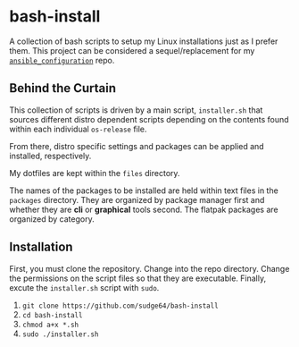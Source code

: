 # bash-install
 A collection of bash scripts to setup my Linux installations just as I prefer them. This project can be considered a sequel/replacement for my [`ansible_configuration`](https://github.com/sudge64/ansible_configuration) repo.

## Behind the Curtain

This collection of scripts is driven by a main script, `installer.sh` that sources different distro dependent scripts depending on the contents found within each individual `os-release` file.

From there, distro specific settings and packages can be applied and installed, respectively.

My dotfiles are kept within the `files` directory.

The names of the packages to be installed are held within text files in the `packages` directory. They are organized by package manager first and whether they are **cli** or **graphical** tools second. The flatpak packages are organized by category.

## Installation

First, you must clone the repository. Change into the repo directory. Change the permissions on the script files so that they are executable. Finally, excute the `installer.sh` script with `sudo`.

1. `git clone https://github.com/sudge64/bash-install`
2. `cd bash-install`
3. `chmod a+x *.sh`
4. `sudo ./installer.sh`

